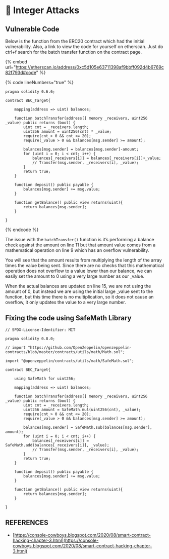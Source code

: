 # 🌇 Integer Attacks

## Vulnerable Code

Below is the function from the ERC20 contract which had the initial vulnerability.  Also, a link to view the code for yourself on etherscan.  Just do ctrl+f search for the batch transfer function on the contract page.

{% embed url="https://etherscan.io/address/0xc5d105e63711398af9bbff092d4b6769c82f793d#code" %}

{% code lineNumbers="true" %}
```solidity
pragma solidity 0.6.6;

contract BEC_Target{

    mapping(address => uint) balances;

    function batchTransfer(address[] memory _receivers, uint256 _value) public returns (bool) {
        uint cnt = _receivers.length;
        uint256 amount = uint256(cnt) * _value;
        require(cnt > 0 && cnt <= 20);
        require(_value > 0 && balances[msg.sender] >= amount);

        balances[msg.sender] = balances[msg.sender]-amount;
        for (uint i = 0; i < cnt; i++) {
            balances[_receivers[i]] = balances[_receivers[i]]+_value;
            // Transfer(msg.sender, _receivers[i], _value);
        }
        return true;
    }

    function deposit() public payable {
        balances[msg.sender] += msg.value;
    }

    function getBalance() public view returns(uint){
        return balances[msg.sender];
    }

}
```
{% endcode %}



The issue with the `batchTransfer()` function is it’s performing a balance check against the amount on line 11 but that amount value comes from a mathematical operation on line 9 which has an overflow vulnerability.

You will see that the amount results from multiplying the length of the array times the value being sent. Since there are no checks that this mathematical operation does not overflow to a value lower than our balance, we can easily set the amount to 0 using a very large number as our \_value.

When the actual balances are updated on line 15, we are not using the amount of 0, but instead we are using the initial large \_value sent to the function, but this time there is no multiplication,  so it does not cause an overflow, it only updates the value to a very large number.&#x20;



## Fixing the code using SafeMath Library

```solidity
// SPDX-License-Identifier: MIT

pragma solidity 0.8.0;

// import "https://github.com/OpenZeppelin/openzeppelin-contracts/blob/master/contracts/utils/math/Math.sol";

import "@openzeppelin/contracts/utils/math/SafeMath.sol";

contract BEC_Target{

    using SafeMath for uint256;

    mapping(address => uint) balances;

    function batchTransfer(address[] memory _receivers, uint256 _value) public returns (bool) {
        uint cnt = _receivers.length;
        uint256 amount = SafeMath.mul(uint256(cnt), _value);
        require(cnt > 0 && cnt <= 20);
        require(_value > 0 && balances[msg.sender] >= amount);

        balances[msg.sender] = SafeMath.sub(balances[msg.sender], amount);
        for (uint i = 0; i < cnt; i++) {
            balances[_receivers[i]] = SafeMath.add(balances[_receivers[i]], _value);
            // Transfer(msg.sender, _receivers[i], _value);
        }
        return true;
    }

    function deposit() public payable {
        balances[msg.sender] += msg.value;
    }

    function getBalance() public view returns(uint){
        return balances[msg.sender];
    }

}
```





## REFERENCES

* [https://console-cowboys.blogspot.com/2020/08/smart-contract-hacking-chapter-3.html](https://console-cowboys.blogspot.com/2020/08/smart-contract-hacking-chapter-3.html)


